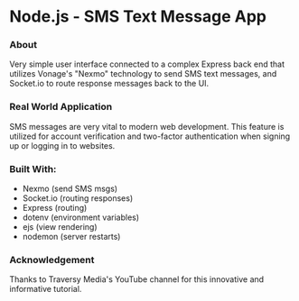 # Node.js - SMS Text Message App

### About

Very simple user interface connected to a complex Express back end that utilizes Vonage's "Nexmo" technology to send SMS text messages, and Socket.io to route response messages back to the UI.

### Real World Application

SMS messages are very vital to modern web development.  This feature is utilized for account verification and two-factor authentication when signing up or logging in to websites.  


### Built With:

* Nexmo (send SMS msgs)
* Socket.io (routing responses)
* Express (routing)
* dotenv (environment variables)
* ejs (view rendering)
* nodemon (server restarts)

### Acknowledgement

Thanks to Traversy Media's YouTube channel for this innovative and informative tutorial.


